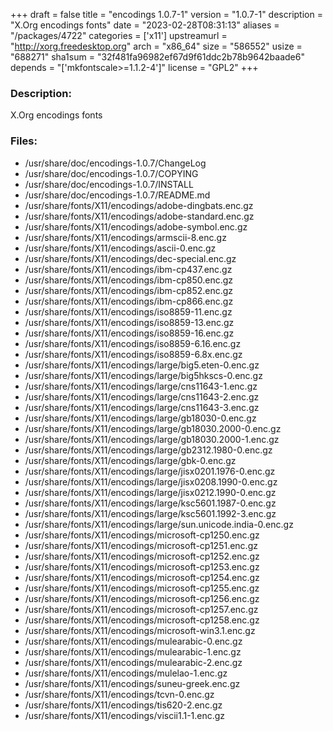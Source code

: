 +++
draft = false
title = "encodings 1.0.7-1"
version = "1.0.7-1"
description = "X.Org encodings fonts"
date = "2023-02-28T08:31:13"
aliases = "/packages/4722"
categories = ['x11']
upstreamurl = "http://xorg.freedesktop.org"
arch = "x86_64"
size = "586552"
usize = "688271"
sha1sum = "32f481fa96982ef67d9f61ddc2b78b9642baade6"
depends = "['mkfontscale>=1.1.2-4']"
license = "GPL2"
+++
### Description: 
X.Org encodings fonts

### Files: 
* /usr/share/doc/encodings-1.0.7/ChangeLog
* /usr/share/doc/encodings-1.0.7/COPYING
* /usr/share/doc/encodings-1.0.7/INSTALL
* /usr/share/doc/encodings-1.0.7/README.md
* /usr/share/fonts/X11/encodings/adobe-dingbats.enc.gz
* /usr/share/fonts/X11/encodings/adobe-standard.enc.gz
* /usr/share/fonts/X11/encodings/adobe-symbol.enc.gz
* /usr/share/fonts/X11/encodings/armscii-8.enc.gz
* /usr/share/fonts/X11/encodings/ascii-0.enc.gz
* /usr/share/fonts/X11/encodings/dec-special.enc.gz
* /usr/share/fonts/X11/encodings/ibm-cp437.enc.gz
* /usr/share/fonts/X11/encodings/ibm-cp850.enc.gz
* /usr/share/fonts/X11/encodings/ibm-cp852.enc.gz
* /usr/share/fonts/X11/encodings/ibm-cp866.enc.gz
* /usr/share/fonts/X11/encodings/iso8859-11.enc.gz
* /usr/share/fonts/X11/encodings/iso8859-13.enc.gz
* /usr/share/fonts/X11/encodings/iso8859-16.enc.gz
* /usr/share/fonts/X11/encodings/iso8859-6.16.enc.gz
* /usr/share/fonts/X11/encodings/iso8859-6.8x.enc.gz
* /usr/share/fonts/X11/encodings/large/big5.eten-0.enc.gz
* /usr/share/fonts/X11/encodings/large/big5hkscs-0.enc.gz
* /usr/share/fonts/X11/encodings/large/cns11643-1.enc.gz
* /usr/share/fonts/X11/encodings/large/cns11643-2.enc.gz
* /usr/share/fonts/X11/encodings/large/cns11643-3.enc.gz
* /usr/share/fonts/X11/encodings/large/gb18030-0.enc.gz
* /usr/share/fonts/X11/encodings/large/gb18030.2000-0.enc.gz
* /usr/share/fonts/X11/encodings/large/gb18030.2000-1.enc.gz
* /usr/share/fonts/X11/encodings/large/gb2312.1980-0.enc.gz
* /usr/share/fonts/X11/encodings/large/gbk-0.enc.gz
* /usr/share/fonts/X11/encodings/large/jisx0201.1976-0.enc.gz
* /usr/share/fonts/X11/encodings/large/jisx0208.1990-0.enc.gz
* /usr/share/fonts/X11/encodings/large/jisx0212.1990-0.enc.gz
* /usr/share/fonts/X11/encodings/large/ksc5601.1987-0.enc.gz
* /usr/share/fonts/X11/encodings/large/ksc5601.1992-3.enc.gz
* /usr/share/fonts/X11/encodings/large/sun.unicode.india-0.enc.gz
* /usr/share/fonts/X11/encodings/microsoft-cp1250.enc.gz
* /usr/share/fonts/X11/encodings/microsoft-cp1251.enc.gz
* /usr/share/fonts/X11/encodings/microsoft-cp1252.enc.gz
* /usr/share/fonts/X11/encodings/microsoft-cp1253.enc.gz
* /usr/share/fonts/X11/encodings/microsoft-cp1254.enc.gz
* /usr/share/fonts/X11/encodings/microsoft-cp1255.enc.gz
* /usr/share/fonts/X11/encodings/microsoft-cp1256.enc.gz
* /usr/share/fonts/X11/encodings/microsoft-cp1257.enc.gz
* /usr/share/fonts/X11/encodings/microsoft-cp1258.enc.gz
* /usr/share/fonts/X11/encodings/microsoft-win3.1.enc.gz
* /usr/share/fonts/X11/encodings/mulearabic-0.enc.gz
* /usr/share/fonts/X11/encodings/mulearabic-1.enc.gz
* /usr/share/fonts/X11/encodings/mulearabic-2.enc.gz
* /usr/share/fonts/X11/encodings/mulelao-1.enc.gz
* /usr/share/fonts/X11/encodings/suneu-greek.enc.gz
* /usr/share/fonts/X11/encodings/tcvn-0.enc.gz
* /usr/share/fonts/X11/encodings/tis620-2.enc.gz
* /usr/share/fonts/X11/encodings/viscii1.1-1.enc.gz
